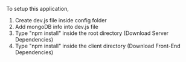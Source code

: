 To setup this application, 

1. Create dev.js file inside config folder 
2. Add mongoDB info into dev.js file 
3. Type "npm install" inside the root directory  (Download Server Dependencies) 
4. Type "npm install" inside the client directory (Download Front-End Dependencies)

